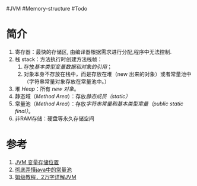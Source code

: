 #JVM #Memory-structure #Todo 

# 简介
1. 寄存器：最快的存储区, 由编译器根据需求进行分配,程序中无法控制.  
2. 栈 stack：方法执行时创建方法栈帧：
	1. 存放*基本类型变量数据和对象的引用*；
	2. 对象本身不存放在栈中，而是存放在堆（new 出来的对象）或者常量池中（字符串常量对象存放在常量池中。）  
3. 堆 *Heap*：所有 *new 对象*。  
4. 静态域（*Method Area*）：存放*静态成员（static）*  
5. 常量池（*Method Area*）：存放*字符串常量和基本类型常量（public static final）*。  
6. 非RAM存储：硬盘等永久存储空间


# 参考
1. [JVM 变量存储位置](https://www.cnblogs.com/sw008/p/11054352.html)
2. [彻底弄懂java中的常量池](https://cloud.tencent.com/developer/article/1450501)
3. [姆级教程，2万字详解JVM](https://cloud.tencent.com/developer/article/1894039)
